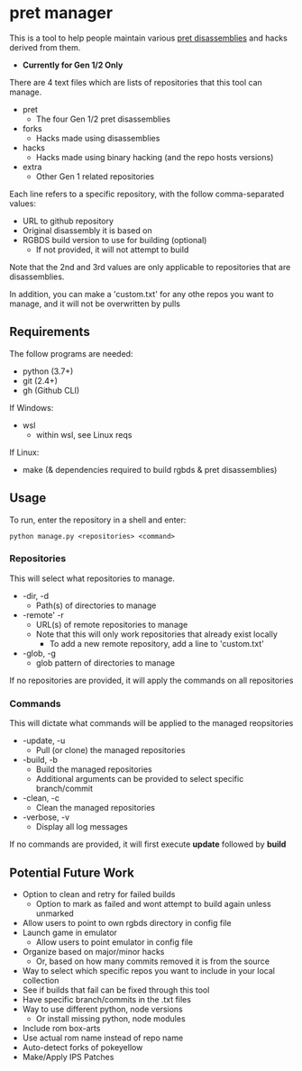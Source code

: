 # pret manager

This is a tool to help people maintain various [pret disassemblies](https://github.com/pret) and hacks derived from them.

  * **Currently for Gen 1/2 Only**

There are 4 text files which are lists of repositories that this tool can manage.
  * pret
    * The four Gen 1/2 pret disassemblies
  * forks
    * Hacks made using disassemblies
  * hacks
    * Hacks made using binary hacking (and the repo hosts versions)
  * extra
    * Other Gen 1 related repositories

Each line refers to a specific repository, with the follow comma-separated values:
  * URL to github repository
  * Original disassembly it is based on
  * RGBDS build version to use for building (optional)
    * If not provided, it will not attempt to build

Note that the 2nd and 3rd values are only applicable to repositories that are disassemblies.

In addition, you can make a 'custom.txt' for any othe repos you want to manage, and it will not be overwritten by pulls

## Requirements

The follow programs are needed:
  * python (3.7+)
  * git (2.4+)
  * gh (Github CLI)

If Windows:
  * wsl
    * within wsl, see Linux reqs

If Linux:
  * make (& dependencies required to build rgbds & pret disassemblies)

## Usage

To run, enter the repository in a shell and enter:

`python manage.py <repositories> <command>`

### Repositories

This will select what repositories to manage.

  * -dir, -d
    * Path(s) of directories to manage
  * -remote' -r
    * URL(s) of remote repositories to manage
    * Note that this will only work repositories that already exist locally
      * To add a new remote repository, add a line to 'custom.txt'
  * -glob, -g
    * glob pattern of directories to manage

If no repositories are provided, it will apply the commands on all repositories

### Commands

This will dictate what commands will be applied to the managed reopsitories

  * -update, -u
    * Pull (or clone) the managed repositories
  * -build, -b
    * Build the managed repositories
    * Additional arguments can be provided to select specific branch/commit
  * -clean, -c
    * Clean the managed repositories
  * -verbose, -v
    * Display all log messages


If no commands are provided, it will first execute **update** followed by **build**

## Potential Future Work
  * Option to clean and retry for failed builds
    * Option to mark as failed and wont attempt to build again unless unmarked
  * Allow users to point to own rgbds directory in config file
  * Launch game in emulator
    * Allow users to point emulator in config file
  * Organize based on major/minor hacks
    * Or, based on how many commits removed it is from the source
  * Way to select which specific repos you want to include in your local collection
  * See if builds that fail can be fixed through this tool
  * Have specific branch/commits in the .txt files
  * Way to use different python, node versions
    * Or install missing python, node modules
  * Include rom box-arts
  * Use actual rom name instead of repo name
  * Auto-detect forks of pokeyellow
  * Make/Apply IPS Patches
